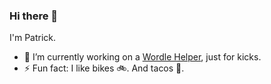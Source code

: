 ### Hi there 👋

I'm Patrick.

- 🔭 I’m currently working on a [Wordle Helper](https://github.com/paddyredbeard/wordle-helper), just for kicks.
- ⚡ Fun fact: I like bikes 🚲. And tacos 🌮.

<!--
**paddyredbeard/paddyredbeard** is a ✨ _special_ ✨ repository because its `README.md` (this file) appears on your GitHub profile.

Here are some ideas to get you started:

- 🌱 I’m currently learning ...
- 👯 I’m looking to collaborate on ...
- 🤔 I’m looking for help with ...
- 💬 Ask me about ...
- 😄 Pronouns: ...
-->
